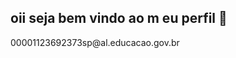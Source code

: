 ## oii seja bem vindo ao m eu perfil 👋

<!--
**jelousygirl/jelousygirl** is a ✨ _special_ ✨ repository because its `README.md` (this file) appears on your GitHub profile.

meu nome é Marcela Alves
- 🌱 estou estudando na alura
- 👯 estou me desenvolvendo na loinguagem JavaScript
- 📫 utilizo esse espaço para organizar meus projetos
- 😄 
- ⚡ você pode entrar em contato comigo pelo seguinte endereço de email
--> 00001123692373sp@al.educacao.gov.br
